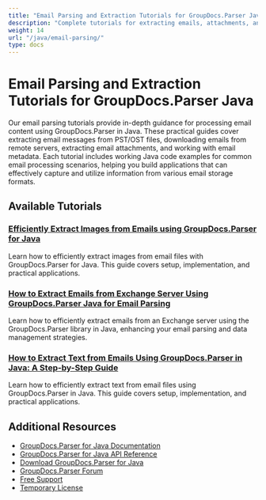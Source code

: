 ```yaml
---
title: "Email Parsing and Extraction Tutorials for GroupDocs.Parser Java"
description: "Complete tutorials for extracting emails, attachments, and metadata from various email formats using GroupDocs.Parser for Java."
weight: 14
url: "/java/email-parsing/"
type: docs
---
```

# Email Parsing and Extraction Tutorials for GroupDocs.Parser Java

Our email parsing tutorials provide in-depth guidance for processing email content using GroupDocs.Parser in Java. These practical guides cover extracting email messages from PST/OST files, downloading emails from remote servers, extracting email attachments, and working with email metadata. Each tutorial includes working Java code examples for common email processing scenarios, helping you build applications that can effectively capture and utilize information from various email storage formats.

## Available Tutorials

### [Efficiently Extract Images from Emails using GroupDocs.Parser for Java](./extract-images-emails-groupdocs-parser-java/)
Learn how to efficiently extract images from email files with GroupDocs.Parser for Java. This guide covers setup, implementation, and practical applications.

### [How to Extract Emails from Exchange Server Using GroupDocs.Parser Java for Email Parsing](./extract-emails-groupdocs-parser-java-exchange-server/)
Learn how to efficiently extract emails from an Exchange server using the GroupDocs.Parser library in Java, enhancing your email parsing and data management strategies.

### [How to Extract Text from Emails Using GroupDocs.Parser in Java&#58; A Step-by-Step Guide](./extract-text-emails-groupdocs-parser-java/)
Learn how to efficiently extract text from email files using GroupDocs.Parser in Java. This guide covers setup, implementation, and practical applications.

## Additional Resources

- [GroupDocs.Parser for Java Documentation](https://docs.groupdocs.com/parser/java/)
- [GroupDocs.Parser for Java API Reference](https://reference.groupdocs.com/parser/java/)
- [Download GroupDocs.Parser for Java](https://releases.groupdocs.com/parser/java/)
- [GroupDocs.Parser Forum](https://forum.groupdocs.com/c/parser)
- [Free Support](https://forum.groupdocs.com/)
- [Temporary License](https://purchase.groupdocs.com/temporary-license/)
